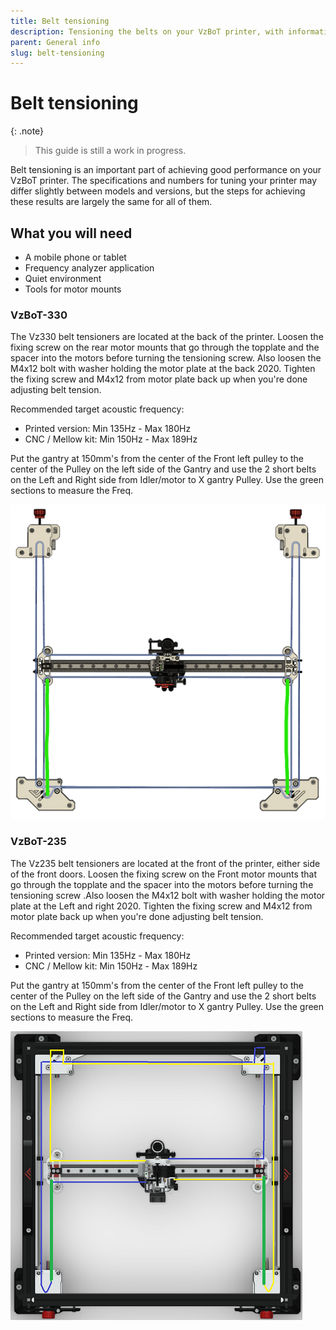 ```yaml
---
title: Belt tensioning
description: Tensioning the belts on your VzBoT printer, with information and how-to videos.
parent: General info
slug: belt-tensioning
---
```


# Belt tensioning

{: .note}
> This guide is still a work in progress.

Belt tensioning is an important part of achieving good performance on your VzBoT printer. The specifications and numbers for tuning your printer may differ slightly between models and versions, but the steps for achieving these results are largely the same for all of them.

## What you will need

- A mobile phone or tablet
- Frequency analyzer application
- Quiet environment
- Tools for motor mounts

### VzBoT-330

The Vz330 belt tensioners are located at the back of the printer. Loosen the fixing screw on the rear motor mounts that go through the topplate and the spacer into the motors before turning the tensioning screw. Also loosen the M4x12 bolt with washer holding the motor plate at the back 2020. Tighten the fixing screw and M4x12 from motor plate back up when you're done adjusting belt tension.

Recommended target acoustic frequency:

- Printed version: Min 135Hz - Max 180Hz
- CNC / Mellow kit: Min 150Hz - Max 189Hz

Put the gantry at 150mm's from the center of the Front left pulley to the center of the  Pulley on the left side of the Gantry and use the 2 short belts on the Left and Right side from Idler/motor to X gantry Pulley. Use the green sections to measure the Freq.

![Belt_Tenstion](../assets/images/general/electronics/Belt_Tension330.png)

### VzBoT-235

The Vz235 belt tensioners are located at the front of the printer, either side of the front doors. Loosen the fixing screw on the Front motor mounts that go through the topplate and the spacer into the motors before turning the tensioning screw .Also loosen the M4x12 bolt with washer holding the motor plate at the Left and right 2020. Tighten the fixing screw and M4x12 from motor plate back up when you're done adjusting belt tension.

Recommended target acoustic frequency:

- Printed version: Min 135Hz - Max 180Hz
- CNC / Mellow kit: Min 150Hz - Max 189Hz

Put the gantry at 150mm's from the center of the Front left pulley to the center of the  Pulley on the left side of the Gantry and use the 2 short belts on the Left and Right side from Idler/motor to X gantry Pulley. Use the green sections to measure the Freq.

![Belt_Tenstion2](../assets/images/general/electronics/Belt_Tension235.png)
